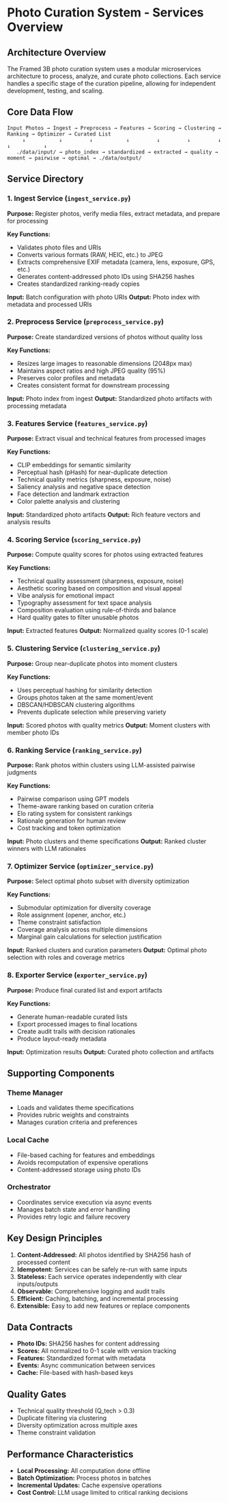 # Photo Curation System - Services Overview

## Architecture Overview

The Framed 3B photo curation system uses a modular microservices architecture to process, analyze, and curate photo collections. Each service handles a specific stage of the curation pipeline, allowing for independent development, testing, and scaling.

## Core Data Flow

```
Input Photos → Ingest → Preprocess → Features → Scoring → Clustering → Ranking → Optimizer → Curated List
     ↓           ↓         ↓           ↓         ↓         ↓         ↓         ↓           ↓
   ./data/input/ → photo_index → standardized → extracted → quality → moment → pairwise → optimal → ./data/output/
```

## Service Directory

### 1. **Ingest Service** (`ingest_service.py`)
**Purpose:** Register photos, verify media files, extract metadata, and prepare for processing

**Key Functions:**
- Validates photo files and URIs
- Converts various formats (RAW, HEIC, etc.) to JPEG
- Extracts comprehensive EXIF metadata (camera, lens, exposure, GPS, etc.)
- Generates content-addressed photo IDs using SHA256 hashes
- Creates standardized ranking-ready copies

**Input:** Batch configuration with photo URIs
**Output:** Photo index with metadata and processed URIs

### 2. **Preprocess Service** (`preprocess_service.py`)
**Purpose:** Create standardized versions of photos without quality loss

**Key Functions:**
- Resizes large images to reasonable dimensions (2048px max)
- Maintains aspect ratios and high JPEG quality (95%)
- Preserves color profiles and metadata
- Creates consistent format for downstream processing

**Input:** Photo index from ingest
**Output:** Standardized photo artifacts with processing metadata

### 3. **Features Service** (`features_service.py`)
**Purpose:** Extract visual and technical features from processed images

**Key Functions:**
- CLIP embeddings for semantic similarity
- Perceptual hash (pHash) for near-duplicate detection
- Technical quality metrics (sharpness, exposure, noise)
- Saliency analysis and negative space detection
- Face detection and landmark extraction
- Color palette analysis and clustering

**Input:** Standardized photo artifacts
**Output:** Rich feature vectors and analysis results

### 4. **Scoring Service** (`scoring_service.py`)
**Purpose:** Compute quality scores for photos using extracted features

**Key Functions:**
- Technical quality assessment (sharpness, exposure, noise)
- Aesthetic scoring based on composition and visual appeal
- Vibe analysis for emotional impact
- Typography assessment for text space analysis
- Composition evaluation using rule-of-thirds and balance
- Hard quality gates to filter unusable photos

**Input:** Extracted features
**Output:** Normalized quality scores (0-1 scale)

### 5. **Clustering Service** (`clustering_service.py`)
**Purpose:** Group near-duplicate photos into moment clusters

**Key Functions:**
- Uses perceptual hashing for similarity detection
- Groups photos taken at the same moment/event
- DBSCAN/HDBSCAN clustering algorithms
- Prevents duplicate selection while preserving variety

**Input:** Scored photos with quality metrics
**Output:** Moment clusters with member photo IDs

### 6. **Ranking Service** (`ranking_service.py`)
**Purpose:** Rank photos within clusters using LLM-assisted pairwise judgments

**Key Functions:**
- Pairwise comparison using GPT models
- Theme-aware ranking based on curation criteria
- Elo rating system for consistent rankings
- Rationale generation for human review
- Cost tracking and token optimization

**Input:** Photo clusters and theme specifications
**Output:** Ranked cluster winners with LLM rationales

### 7. **Optimizer Service** (`optimizer_service.py`)
**Purpose:** Select optimal photo subset with diversity optimization

**Key Functions:**
- Submodular optimization for diversity coverage
- Role assignment (opener, anchor, etc.)
- Theme constraint satisfaction
- Coverage analysis across multiple dimensions
- Marginal gain calculations for selection justification

**Input:** Ranked clusters and curation parameters
**Output:** Optimal photo selection with roles and coverage metrics

### 8. **Exporter Service** (`exporter_service.py`)
**Purpose:** Produce final curated list and export artifacts

**Key Functions:**
- Generate human-readable curated lists
- Export processed images to final locations
- Create audit trails with decision rationales
- Produce layout-ready metadata

**Input:** Optimization results
**Output:** Curated photo collection and artifacts

## Supporting Components

### Theme Manager
- Loads and validates theme specifications
- Provides rubric weights and constraints
- Manages curation criteria and preferences

### Local Cache
- File-based caching for features and embeddings
- Avoids recomputation of expensive operations
- Content-addressed storage using photo IDs

### Orchestrator
- Coordinates service execution via async events
- Manages batch state and error handling
- Provides retry logic and failure recovery

## Key Design Principles

1. **Content-Addressed:** All photos identified by SHA256 hash of processed content
2. **Idempotent:** Services can be safely re-run with same inputs
3. **Stateless:** Each service operates independently with clear inputs/outputs
4. **Observable:** Comprehensive logging and audit trails
5. **Efficient:** Caching, batching, and incremental processing
6. **Extensible:** Easy to add new features or replace components

## Data Contracts

- **Photo IDs:** SHA256 hashes for content addressing
- **Scores:** All normalized to 0-1 scale with version tracking
- **Features:** Standardized format with metadata
- **Events:** Async communication between services
- **Cache:** File-based with hash-based keys

## Quality Gates

- Technical quality threshold (Q_tech > 0.3)
- Duplicate filtering via clustering
- Diversity optimization across multiple axes
- Theme constraint validation

## Performance Characteristics

- **Local Processing:** All computation done offline
- **Batch Optimization:** Process photos in batches
- **Incremental Updates:** Cache expensive operations
- **Cost Control:** LLM usage limited to critical ranking decisions
